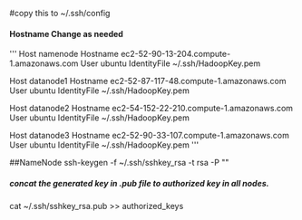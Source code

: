 #copy this to ~/.ssh/config
#### Hostname Change as needed
'''
Host namenode
Hostname ec2-52-90-13-204.compute-1.amazonaws.com
User ubuntu
IdentityFile ~/.ssh/HadoopKey.pem 

Host datanode1
Hostname ec2-52-87-117-48.compute-1.amazonaws.com
User ubuntu
IdentityFile ~/.ssh/HadoopKey.pem 

Host datanode2
Hostname ec2-54-152-22-210.compute-1.amazonaws.com
User ubuntu
IdentityFile ~/.ssh/HadoopKey.pem 

Host datanode3
Hostname ec2-52-90-33-107.compute-1.amazonaws.com
User ubuntu
IdentityFile ~/.ssh/HadoopKey.pem
'''




##NameNode
ssh-keygen -f ~/.ssh/sshkey_rsa -t rsa -P ""

##### concat the generated key in .pub file to authorized key in all nodes.
cat ~/.ssh/sshkey_rsa.pub >> authorized_keys

